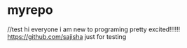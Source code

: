 # myrepo
//test
hi everyone
i am new to programing
pretty excited!!!!!!
https://github.com/sajisha
just for testing
